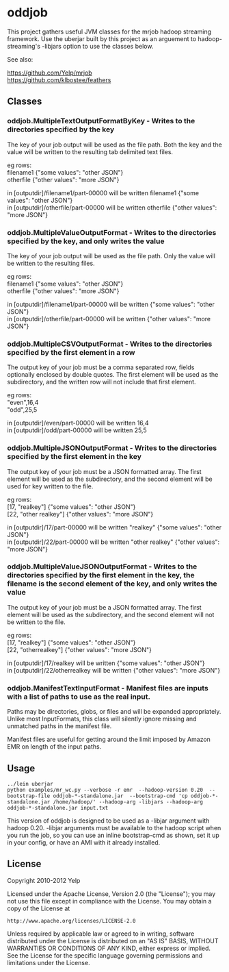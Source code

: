 # oddjob

This project gathers useful JVM classes for the mrjob hadoop streaming
framework.  Use the uberjar built by this project as an arguement to
hadoop-streaming's -libjars option to use the classes below.

See also:

https://github.com/Yelp/mrjob  
https://github.com/klbostee/feathers  

## Classes

### oddjob.MultipleTextOutputFormatByKey - Writes to the directories specified by the key
The key of your job output will be used as the file path.  Both the key and the
value will be written to the resulting tab delimited text files.

eg rows:  
filename1	{"some values": "other JSON"}  
otherfile	{"other values": "more JSON"}  

in [outputdir]/filename1/part-00000 will be written filename1	{"some values": "other JSON"}  
in [outputdir]/otherfile/part-00000 will be written otherfile	{"other values": "more JSON"}  

### oddjob.MultipleValueOutputFormat - Writes to the directories specified by the key, and only writes the value
The key of your job output will be used as the file path.  Only the value will
be written to the resulting files.

eg rows:  
filename1	{"some values": "other JSON"}  
otherfile	{"other values": "more JSON"}  

in [outputdir]/filename1/part-00000 will be written {"some values": "other JSON"}  
in [outputdir]/otherfile/part-00000 will be written {"other values": "more JSON"}  

### oddjob.MultipleCSVOutputFormat - Writes to the directories specified by the first element in a row
The output key of your job must be a comma separated row, fields optionally
enclosed by double quotes.  The first element will be used as the subdirectory,
and the written row will not include that first element.

eg rows:  
"even",16,4  
"odd",25,5  

in [outputdir]/even/part-00000 will be written 16,4  
in [outputdir]/odd/part-00000 will be written 25,5  

### oddjob.MultipleJSONOutputFormat - Writes to the directories specified by the first element in the key
The output key of your job must be a JSON formatted array.  The first element
will be used as the subdirectory, and the second element will be used for key
written to the file.

eg rows:  
[17, "realkey"]	{"some values": "other JSON"}  
[22, "other realkey"]	{"other values": "more JSON"}  

in [outputdir]/17/part-00000 will be written "realkey"	{"some values": "other JSON"}  
in [outputdir]/22/part-00000 will be written "other realkey"	{"other values": "more JSON"}  

### oddjob.MultipleValueJSONOutputFormat - Writes to the directories specified by the first element in the key, the filename is the second element of the key, and only writes the value
The output key of your job must be a JSON formatted array.  The first element
will be used as the subdirectory, and the second element will not be written to the file.

eg rows:  
[17, "realkey"]	{"some values": "other JSON"}  
[22, "otherrealkey"]	{"other values": "more JSON"}  

in [outputdir]/17/realkey will be written {"some values": "other JSON"}  
in [outputdir]/22/otherrealkey will be written {"other values": "more JSON"}

### oddjob.ManifestTextInputFormat - Manifest files are inputs with a list of paths to use as the real input.
Paths may be directories, globs, or files and will be expanded appropriately.
Unlike most InputFormats, this class will silently ignore missing and unmatched
paths in the manifest file.

Manifest files are useful for getting around the limit imposed by Amazon EMR on
length of the input paths.

## Usage

    ../lein uberjar
    python examples/mr_wc.py --verbose -r emr  --hadoop-version 0.20  --bootstrap-file oddjob-*-standalone.jar  --bootstrap-cmd 'cp oddjob-*-standalone.jar /home/hadoop/' --hadoop-arg -libjars --hadoop-arg oddjob-*-standalone.jar input.txt

This version of oddjob is designed to be used as a -libjar argument with hadoop 0.20.
-libjar arguments must be available to the hadoop script when you run the job, so you can use an
inline bootstrap-cmd as shown, set it up in your config, or have an AMI with it already installed.

## License

Copyright 2010-2012 Yelp

  Licensed under the Apache License, Version 2.0 (the "License");
  you may not use this file except in compliance with the License.
  You may obtain a copy of the License at

    http://www.apache.org/licenses/LICENSE-2.0

  Unless required by applicable law or agreed to in writing, software
  distributed under the License is distributed on an "AS IS" BASIS,
  WITHOUT WARRANTIES OR CONDITIONS OF ANY KIND, either express or implied.
  See the License for the specific language governing permissions and
  limitations under the License.
